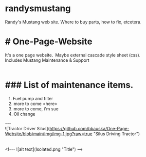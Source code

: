 # randysmustang

Randy's Mustang web site. Where to buy parts, how to fix, etcetera.

# \# One-Page-Website  
It's a one page website.  Maybe external cascade style sheet (css).  
Includes Mustang Maintenance & Support  
 

# \### List of maintenance items.  
   1. Fuel pump and filter  
   2. more to come \<here>  
   3. more to come, i'm sue  
   4. Oil change  
  
\---  
!\[Tractor Driver Silus\](https://github.com/bbauska/One-Page-Website/blob/main/img/img-1.jpg?raw=true "Silus Driving Tractor")  
     
     
\<!--- !\[alt text\](Isolated.png "Title") -->
